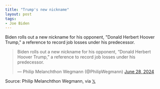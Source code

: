 ```yaml
---
title: "Trump's new nickname"
layout: post
tags:
- Joe Biden
---
```


Biden rolls out a new nickname for his opponent, "Donald Herbert Hoover Trump," a reference to record job losses under his predecessor.

<blockquote class="twitter-tweet"><p lang="en" dir="ltr">Biden rolls out a new nickname for his opponent, “Donald Herbert Hoover Trump,” a reference to record job losses under his predecessor.</p>&mdash; Philip Melanchthon Wegmann (@PhilipWegmann) <a href="https://twitter.com/PhilipWegmann/status/1806740501766303787?ref_src=twsrc%5Etfw">June 28, 2024</a></blockquote> <script async src="https://platform.twitter.com/widgets.js" charset="utf-8"></script>

Source: Philip Melanchthon Wegmann, via [𝕏](https://x.com)
